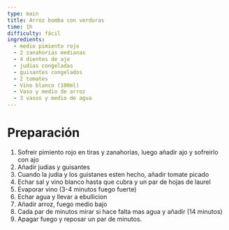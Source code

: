 ```yaml
---
type: main
title: Arroz bomba con verduras
time: 1h
difficulty: fácil
ingredients:
  - medio pimiento rojo
  - 2 zanahorias medianas
  - 4 dientes de ajo
  - judias congeladas
  - guisantes congelados
  - 2 tomates
  - Vino blanco (100ml)
  - Vaso y medio de arroz
  - 3 vasos y medio de agua
---
```


# Preparación

1. Sofreir pimiento rojo en tiras y zanahorias, luego añadir ajo y sofreirlo con ajo
1. Añadir judias y guisantes
1. Cuando la judia y los guistanes esten hecho, añadir tomate picado
1. Echar sal y vino blanco hasta que cubra y un par de hojas de laurel
1. Evaporar vino (3-4 minutos fuego fuerte)
1. Echar agua y llevar a ebullicion
1. Añadir arroz, fuego medio bajo
1. Cada par de minutos mirar si hace falta mas agua y añadir (14 minutos)
1. Apagar fuego y reposar un par de minutos.
